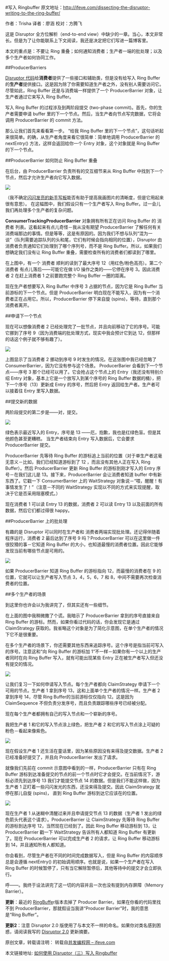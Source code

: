 #写入 Ringbuffer
原文地址：<http://ifeve.com/dissecting-the-disruptor-writing-to-the-ring-buffer/>

作者：Trisha   译者：廖涵  校对：方腾飞

这是 Disruptor 全方位解析（end-to-end view）中缺少的一章。当心，本文非常长。但是为了让你能联系上下文阅读，我还是决定把它们写进一篇博客里。

本文的重点是：不要让 Ring 重叠；如何通知消费者；生产者一端的批处理；以及多个生产者如何协同工作。

##ProducerBarriers

[Disruptor 代码​](http://code.google.com/p/disruptor/)给**消费者**提供了一些接口和辅助类，但是没有给写入 Ring Buffer 的**生产者**提供接口。这是因为除了你需要知道生产者之外，没有别人需要访问它。尽管如此，Ring Buffer 还是与消费端一样提供了一个 ProducerBarrier 对象，让生产者通过它来写入 Ring Buffer。

写入 Ring Buffer 的过程涉及到两阶段提交 (two-phase commit)。首先，你的生产者需要申请 buffer 里的下一个节点。然后，当生产者向节点写完数据，它将会调用 ProducerBarrier 的 commit 方法。

那么让我们首先来看看第一步。 “给我 Ring Buffer 里的下一个节点”，这句话听起来很简单。的确，从生产者角度来看它很简单：简单地调用 ProducerBarrier 的 nextEntry() 方法，这样会返回给你一个 Entry 对象，这个对象就是 Ring Buffer 的下一个节点。

##ProducerBarrier 如何防止 Ring Buffer 重叠

在后台，由 ProducerBarrier 负责所有的交互细节来从 Ring Buffer 中找到下一个节点，然后才允许生产者向它写入数据。

![](images/7-1.png)

（我不确定[闪闪发亮的新手写板​](http://www.amazon.com/Wacom-CTL460-Bamboo-Pen-Tablet/dp/B002OOWC3I?ie=UTF8&tag=trissramb-20&link_code=btl&camp=213689&creative=392969)能否有助于提高我画图片的清晰度，但是它用起来很有意思）。
在这幅图中，我们假设只有一个生产者写入 Ring Buffer。过一会儿我们再处理多个生产者的复杂问题。

**ConsumerTrackingProducerBarrier** 对象拥有所有正在访问 Ring Buffer 的 消费者 列表。这看起来有点儿奇怪－我从没有期望 ProducerBarrier 了解任何有关消费端那边的事情。但是等等，这是有原因的。因为我们不想与队列“混为一谈”（队列需要追踪队列的头和尾，它们有时候会指向相同的位置），Disruptor 由消费者负责通知它们处理到了哪个序列号，而不是 Ring Buffer。所以，如果我们想确定我们没有让 Ring Buffer 重叠，需要检查所有的消费者们都读到了哪里。

在上图中，有一个 消费者 顺利的读到了最大序号 12（用红色/粉色高亮）。第二个消费者 有点儿落后——可能它在做 I/O 操作之类的——它停在序号 3。因此消费者 2 在赶上消费者 1 之前要跑完整个 Ring Buffer 一圈的距离。

现在生产者想要写入 Ring Buffer 中序号 3 占据的节点，因为它是 Ring Buffer 当前游标的下一个节点。但是 ProducerBarrier 明白现在不能写入，因为有一个消费者正在占用它。所以，ProducerBarrier 停下来自旋 (spins)，等待，直到那个消费者离开。

##申请下一个节点

现在可以想像消费者 2 已经处理完了一批节点，并且向前移动了它的序号。可能它挪到了序号 9（因为消费端的批处理方式，现实中我会预计它到达 12，但那样的话这个例子就不够有趣了）。

![](images/7-2.png)

上图显示了当消费者 2 挪动到序号 9 时发生的情况。在这张图中我已经忽略了 ConsumerBarrier，因为它没有参与这个场景。
ProducerBarier 会看到下一个节点——序号 3 那个已经可以用了。它会抢占这个节点上的 Entry（我还没有特别介绍 Entry 对象，基本上它是一个放写入到某个序号的 Ring Buffer 数据的桶），把下一个序号（13）更新成 Entry 的序号，然后把 Entry 返回给生产者。生产者可以接着往 Entry 里写入数据。

##提交新的数据

两阶段提交的第二步是——对，提交。

![](images\7-3.png)

绿色表示最近写入的 Entry，序号是 13 ——厄，抱歉，我也是红绿色盲。但是其他颜色甚至更糟糕。
当生产者结束向 Entry 写入数据后，它会要求 ProducerBarrier 提交。

ProducerBarrier 先等待 Ring Buffer 的游标追上当前的位置（对于单生产者这毫无意义－比如，我们已经知道游标到了 12 ，而且没有其他人正在写入 Ring Buffer）。然后 ProducerBarrier 更新 Ring Buffer 的游标到刚才写入的 Entry 序号－在我们这儿是 13。接下来，ProducerBarrier 会让消费者知道 buffer 中有新东西了。它戳一下 ConsumerBarrier 上的 WaitStrategy 对象说－“喂，醒醒！有事情发生了！”（注意－不同的 WaitStrategy 实现以不同的方式来实现提醒，取决于它是否采用阻塞模式。）

现在消费者 1 可以读 Entry 13 的数据，消费者 2 可以读 Entry 13 以及前面的所有数据，然后它们都过得很 happy。

##ProducerBarrier 上的批处理

有趣的是 Disruptor 可以同时在生产者和 消费者​ 两端实现批处理。还记得伴随着程序运行，消费者 2 最后达到了序号 9 吗？ProducerBarrier 可以在这里做一件很狡猾的事－它知道 Ring Buffer 的大小，也知道最慢的消费者位置。因此它能够发现当前有哪些节点是可用的。

![](images/7-4.png)

如果 ProducerBarrier 知道 Ring Buffer 的游标指向 12，而最慢的消费者在 9 的位置，它就可以让生产者写入节点 3，4，5，6，7 和 8，中间不需要再次检查消费者的位置。

##多个生产者的场景

到这里你也许会以为我讲完了，但其实还有一些细节。

在上面的图中我稍微撒了个谎。我暗示了 ProducerBarrier 拿到的序号直接来自 Ring Buffer 的游标。然而，如果你看过代码的话，你会发现它是通过 ClaimStrategy 获取的。我省略这个对象是为了简化示意图，在单个生产者的情况下它不是很重要。

在多个生产者的场景下，你还需要其他东西来追踪序号。这个序号是指当前可写入的序号。注意这和“向 Ring Buffer 的游标加 1”不一样－如果你有一个以上的生产者同时在向 Ring Buffer 写入，就有可能出现某些 Entry 正在被生产者写入但还没有提交的情况。

![](images/7-5.png)

让我们复习一下如何申请写入节点。每个生产者都向 ClaimStrategy 申请下一个可用的节点。生产者 1 拿到序号 13，这和上面单个生产者的情况一样。生产者 2 拿到序号 14，尽管 Ring Buffer的当前游标仅仅指向 12。这是因为 ClaimSequence 不但负责分发序号，而且负责跟踪哪些序号已经被分配。

现在每个生产者都拥有自己的写入节点和一个崭新的序号。

我把生产者 1 和它的写入节点涂上绿色，把生产者 2 和它的写入节点涂上可疑的粉色－看起来像紫色。

![](images/7-6.png)

现在假设生产者 1 还生活在童话里，因为某些原因没有来得及提交数据。生产者 2 已经准备好提交了，并且向 ProducerBarrier 发出了请求。

就像我们先前在 commit 示意图中看到的一样，ProducerBarrier 只有在 Ring Buffer 游标到达准备提交的节点的前一个节点时它才会提交。在当前情况下，游标必须先到达序号 13 我们才能提交节点 14 的数据。但是我们不能这样做，因为生产者 1 正盯着一些闪闪发光的东西，还没来得及提交。因此 ClaimStrategy 就停在那儿自旋 (spins)， 直到 Ring Buffer 游标到达它应该在的位置。

![](images/7-7.png)

现在生产者 1 从迷糊中清醒过来并且申请提交节点 13 的数据（生产者 1 发出的绿色箭头代表这个请求）。ProducerBarrier 让 ClaimStrategy 先等待 Ring Buffer 的游标到达序号 12，当然现在已经到了。因此 Ring Buffer 移动游标到 13，让 ProducerBarrier 戳一下 WaitStrategy 告诉所有人都知道 Ring Buffer 有更新了。现在 ProducerBarrier 可以完成生产者 2 的请求，让 Ring Buffer 移动游标到 14，并且通知所有人都知道。

你会看到，尽管生产者在不同的时间完成数据写入，但是 Ring Buffer 的内容顺序总是会遵循 nextEntry() 的初始调用顺序。也就是说，如果一个生产者在写入 Ring Buffer 的时候暂停了，只有当它解除暂停后，其他等待中的提交才会立即执行。

呼——。我终于设法讲完了这一切的内容并且一次也没有提到内存屏障（Memory Barrier）。

**更新**：最近的 [RingBuffe](http://code.google.com/p/disruptor/source/browse/trunk/code/src/main/com/lmax/disruptor/RingBuffer.java?r=239)r​ 版本去掉了 Producer Barrier。如果在你看的代码里找不到 ProducerBarrier，那就假设当我讲“Producer Barrier”时，我的意思是“Ring Buffer”。

**更新2**：注意 Disruptor 2.0 版使用了与本文不一样的命名。如果你对类名感到困惑，请阅读我写的 [Disruptor 2.0](http://ifeve.com/disruptor-2-change/) 更新摘要​。

原创文章，转载请注明： 转载自[并发编程网 – ifeve.com](http://ifeve.com/)

本文链接地址: [如何使用 Disruptor（三）写入 Ringbuffer](http://ifeve.com/disruptor-writing-ringbuffer/)
